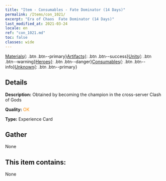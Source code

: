 ```yaml
---
title: "Item - Consumables - Fate Dominator (14 Days)"
permalink: /Items/con_1021/
excerpt: "Era of Chaos  Fate Dominator (14 Days)"
last_modified_at: 2021-03-24
locale: en
ref: "con_1021.md"
toc: false
classes: wide
---
```

 [Materials](/Items/){: .btn .btn--primary}[Artifacts](/Items/Artifacts/){: .btn .btn--success}[Units](/Items/Units/){: .btn .btn--warning}[Heroes](/Items/Heroes/){: .btn .btn--danger}[Consumables](/Items/Consumables/){: .btn .btn--info}[Unknown](/Items/Unknown/){: .btn .btn--primary}

## Details
 **Description:** Obtained by becoming the champion in the cross-server Clash of Gods

 **Quality:** <span style="color: #FF8C00">OK</span>

 **Type:** Experience Card

## Gather

  None

## This item contains:

  None


